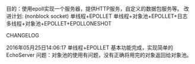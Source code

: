 目的：使用epoll实现一个服务器，提供HTTP服务，自定义的数据包服务等。
改进计划: (nonblock socket)
单线程+EPOLLET
单线程+对象池+EPOLLET+日志
多线程+对象池+EPOLLET+EPOLLONESHOT

CHANGELOG

2016年05月25日14:06:17
单线程+EPOLLET 基本功能完成，实现简单的EchoServer
问题：对象池的使用有问题，没有正确将用完的对象返回给对象池。

